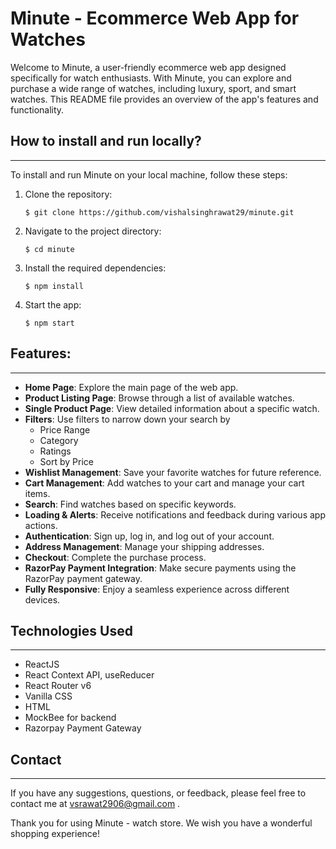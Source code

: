 # Minute - Ecommerce Web App for Watches

Welcome to Minute, a user-friendly ecommerce web app designed specifically for watch enthusiasts. With Minute, you can explore and purchase a wide range of watches, including luxury, sport, and smart watches. This README file provides an overview of the app's features and functionality.

## How to install and run locally?

---

To install and run Minute on your local machine, follow these steps:

1. Clone the repository:
   ```
   $ git clone https://github.com/vishalsinghrawat29/minute.git
   ```
2. Navigate to the project directory:
   ```
   $ cd minute
   ```
3. Install the required dependencies:
   ```
   $ npm install
   ```
4. Start the app:
   ```
   $ npm start
   ```

## Features:

---

- **Home Page**: Explore the main page of the web app.
- **Product Listing Page**: Browse through a list of available watches.
- **Single Product Page**: View detailed information about a specific watch.
- **Filters**: Use filters to narrow down your search by
  - Price Range
  - Category
  - Ratings
  - Sort by Price
- **Wishlist Management**: Save your favorite watches for future reference.
- **Cart Management**: Add watches to your cart and manage your cart items.
- **Search**: Find watches based on specific keywords.
- **Loading & Alerts**: Receive notifications and feedback during various app actions.
- **Authentication**: Sign up, log in, and log out of your account.
- **Address Management**: Manage your shipping addresses.
- **Checkout**: Complete the purchase process.
- **RazorPay Payment Integration**: Make secure payments using the RazorPay payment gateway.
- **Fully Responsive**: Enjoy a seamless experience across different devices.

## Technologies Used

---

- ReactJS
- React Context API, useReducer
- React Router v6
- Vanilla CSS
- HTML
- MockBee for backend
- Razorpay Payment Gateway

## Contact

---

If you have any suggestions, questions, or feedback, please feel free to contact me at vsrawat2906@gmail.com .

Thank you for using Minute - watch store. We wish you have a wonderful shopping experience!
